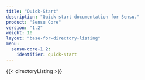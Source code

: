 ```yaml
---
title: "Quick-Start"
description: "Quick start documentation for Sensu."
product: "Sensu Core"
version: "1.2"
weight: 10
layout: "base-for-directory-listing"
menu:
  sensu-core-1.2:
    identifier: quick-start
---
```


{{< directoryListing >}}
